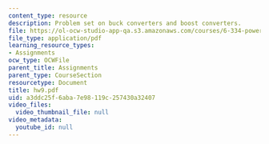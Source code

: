 ```yaml
---
content_type: resource
description: Problem set on buck converters and boost converters.
file: https://ol-ocw-studio-app-qa.s3.amazonaws.com/courses/6-334-power-electronics-spring-2007/a3ddc25f6aba7e98119c257430a32407_hw9.pdf
file_type: application/pdf
learning_resource_types:
- Assignments
ocw_type: OCWFile
parent_title: Assignments
parent_type: CourseSection
resourcetype: Document
title: hw9.pdf
uid: a3ddc25f-6aba-7e98-119c-257430a32407
video_files:
  video_thumbnail_file: null
video_metadata:
  youtube_id: null
---
```

